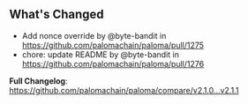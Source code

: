 ## What's Changed
* Add nonce override by @byte-bandit in https://github.com/palomachain/paloma/pull/1275
* chore: update README by @byte-bandit in https://github.com/palomachain/paloma/pull/1276


**Full Changelog**: https://github.com/palomachain/paloma/compare/v2.1.0...v2.1.1
